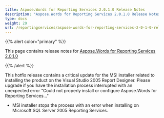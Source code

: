 ```yaml
---
title: Aspose.Words for Reporting Services 2.0.1.0 Release Notes
description: "Aspose.Words for Reporting Services 2.0.1.0 Release Notes – learn about the latest updates and fixes."
type: docs
weight: 20
url: /reportingservices/aspose-words-for-reporting-services-2-0-1-0-release-notes/
---
```


{{% alert color="primary" %}} 

This page contains release notes for [Aspose.Words for Reporting Services 2.0.1.0](http://www.aspose.com/downloads/words/reportingservices/new-releases/aspose.words-for-reporting-services-2.0.1.0/)

{{% /alert %}} 

This hotfix release contains a critical update for the MSI installer related to installing the product on the Visual Studio 2005 Report Designer. Please upgrade if you have the installation process interrupted with an unexpected error "Could not properly install or configure Aspose.Words for Reporting Services..."

- MSI installer stops the process with an error when installing on Microsoft SQL Server 2005 Reporting Services.
